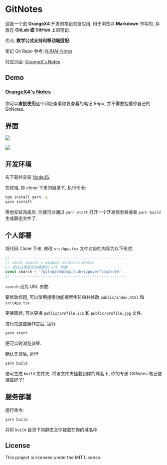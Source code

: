# GitNotes

这是一个由 **OrangeX4** 开发的笔记浏览应用, 用于浏览以 **Markdown** 书写的, 存放在 **GitLab 或 GitHub** 上的笔记.

优点: **数学公式支持和移动端适配**.

笔记 Git Repo 参考: [NJUAI-Notes](https://github.com/OrangeX4/NJUAI-Notes)

对应页面: [OrangeX's Notes](https://notes.orangex4.cool/?git=gitlab)

## Demo

### [OrangeX4's Notes](https://notes.orangex4.cool/)

你可以**直接使用**这个网址查看你要查看的笔记 Repo, 并不需要挂载你自己的 GitNotes.

## 界面

![](https://pic1.zhimg.com/v2-64a8fe27b9dc4a3e6c78ce51309a9c64_b.png)

![](https://pic2.zhimg.com/v2-b1c79c871655824b95d9292d9b508461_b.png)

## 开发环境

先下载并安装 [NodeJS](https://nodejs.org/zh-cn/download/).

在终端, 你 clone 下来的目录下, 执行命令:

``` sh
npm install yarn -g
yarn install
```

等他安装完成后, 你就可以通过 `yarn start` 打开一个开发服务器或者 `yarn build` 生成静态文件了.

## 个人部署

将代码 Clone 下来, 修改 `src/App.tsx` 文件对应的内容为以下形式:

``` js
// ---------------------------------------------------
// const search = window.location.search
// 请在这里更改你需要的 url 参数
const search = '?git=github&github=typoverflow/note'
// ---------------------------------------------------
```

`search` 设为 URL 参数.

要修改标题, 可以使用搜索功能搜索字符串并修改 `public/index.html` 和 `src\App.tsx`.

更换图标, 可以更换 `public/profile.ico` 和 `public/profile.jpg` 文件.

进行完这些操作之后, 运行

``` sh
yarn start
```

便可实时浏览效果.

确认无误后, 运行

``` sh
yarn build
```

便可生成 `build` 文件夹, 将该文件夹挂载到你的域名下, 你的专属 GitNotes 笔记便挂载好了!

## 服务部署

运行命令:

``` sh
yarn build
```

并将 `build` 目录下的静态文件挂载在你的域名中.

## License

This project is licensed under the MIT License.
